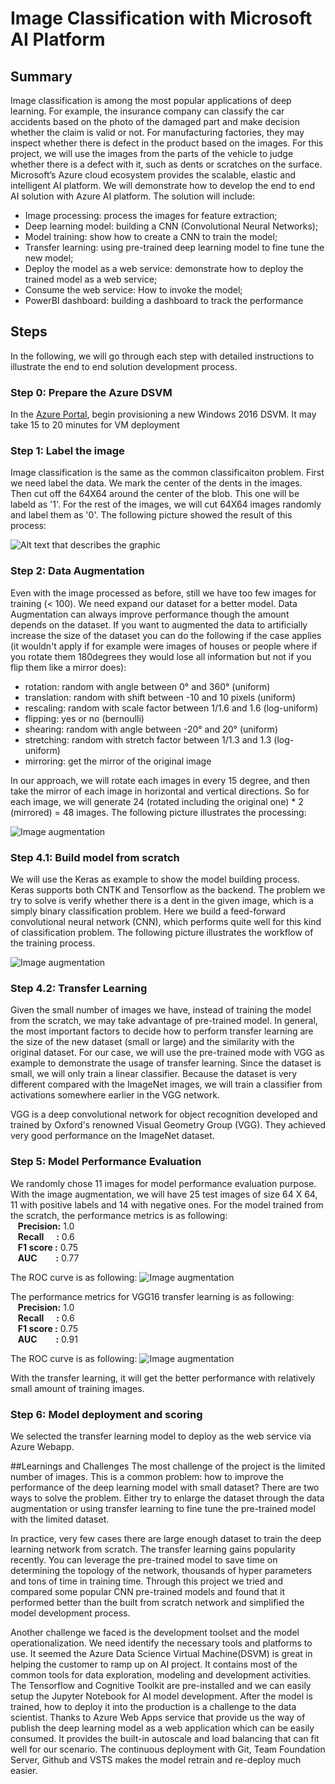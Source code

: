 # Image Classification with Microsoft AI Platform
## Summary
Image classification is among the most popular applications of deep learning. For example, the insurance company can classify the car accidents based on the photo of the damaged part and make decision whether the claim is valid or not. For manufacturing factories, they may inspect whether there is defect in the product based on the images. For this project, we will use the images from the parts of the vehicle to judge whether there is a defect with it, such as dents or scratches on the surface. Microsoft’s Azure cloud ecosystem provides the scalable, elastic and intelligent AI platform. We will demonstrate how to develop the end to end AI solution with Azure AI platform. The solution will include:

- Image processing: process the images for feature extraction;
- Deep learning model: building a CNN (Convolutional Neural Networks);
- Model training: show how to create a CNN to train the model;
- Transfer learning: using pre-trained deep learning model to fine tune the new model;
- Deploy the model as a web service: demonstrate how to deploy the trained model as a web service;
- Consume the web service: How to invoke the model;
- PowerBI dashboard: building a dashboard to track the performance 

## Steps
In the following, we will go through each step with detailed instructions to illustrate the end to end solution development process.
### Step 0: Prepare the Azure DSVM

In the [Azure Portal](https://ms.portal.azure.com), begin provisioning a new Windows 2016 DSVM.
It may take 15 to 20 minutes for VM deployment

### Step 1: Label the image
Image classification is the same as the common classificaiton problem. First we need label the data. We mark the center of the dents in the images. Then cut off the 64X64 around the center of the blob. This one will be labeld as '1'. For the rest of the images, we will cut 64X64 images randomly and label them as '0'. The following picture showed the result of this process:

<img src="picture_processing.jpg" alt="Alt text that describes the graphic" title="Image processing" />

### Step 2: Data Augmentation
Even with the image processed as before, still we have too few images for training (< 100). We need expand our dataset for a better model. Data Augmentation can always improve performance though the amount depends on the dataset. If you want to augmented the data to artificially increase the size of the dataset you can do the following if the case applies (it wouldn't apply if for example were images of houses or people where if you rotate them 180degrees they would lose all information but not if you flip them like a mirror does):

- rotation: random with angle between 0° and 360° (uniform)
- translation: random with shift between -10 and 10 pixels (uniform)
- rescaling: random with scale factor between 1/1.6 and 1.6 (log-uniform)
- flipping: yes or no (bernoulli)
- shearing: random with angle between -20° and 20° (uniform)
- stretching: random with stretch factor between 1/1.3 and 1.3 (log-uniform)
- mirroring: get the mirror of the original image

In our approach, we will rotate each images in every 15 degree, and then take the mirror of each image in horizontal and vertical directions. So for each image, we will generate 24 (rotated including the original one) * 2 (mirrored) = 48 images. The following picture illustrates the processing:

<img src="picture_augmentation.jpg" alt="Image augmentation" title="Image augmentation process" />

### Step 4.1: Build model from scratch
We will use the Keras as example to show the model building process. Keras supports both CNTK and Tensorflow as the backend.
The problem we try to solve is verify whether there is a dent in the given image, which is a simply binary classification problem. Here we build a feed-forward convolutional neural network (CNN), which performs quite well for this kind of classification problem. The following picture illustrates the workflow of the training process.

<img src="cnn_modeling.jpg" alt="Image augmentation" title="Image augmentation process" />

### Step 4.2: Transfer Learning
Given the small number of images we have, instead of training the model from the scratch, we may take advantage of pre-trained model. In general, the most important factors to decide how to perform transfer learning are the size of the new dataset (small or large) and the similarity with the original dataset. For our case, we will use the pre-trained mode with VGG as example to demonstrate the usage of transfer learning. Since the dataset is small, we will only train a linear classifier. Because the dataset is very different compared with the ImageNet images, we will train a classifier from activations somewhere earlier in the VGG network.  
 
VGG is a deep convolutional network for object recognition developed and trained by Oxford's renowned Visual Geometry Group (VGG). They achieved very good performance on the ImageNet dataset.

### Step 5: Model Performance Evaluation
We randomly chose 11 images for model performance evaluation purpose. With the image augmentation, we will have 25 test images of size 64 X 64, 11 with positive labels and 14 with negative ones.
For the model trained from the scratch, the performance metrics is as following:
<br />&nbsp;&nbsp;&nbsp;<b>Precision:</b>  1.0
<br />&nbsp;&nbsp;&nbsp;<b>Recall &nbsp;&nbsp;&nbsp;&nbsp;&nbsp;:</b> 0.6
<br />&nbsp;&nbsp;&nbsp;<b>F1 score :</b> 0.75
<br />&nbsp;&nbsp;&nbsp;<b>AUC &nbsp;&nbsp;&nbsp;&nbsp;&nbsp;&nbsp;&nbsp;&nbsp;:</b> 0.77

The ROC curve is as following:
<img src="roc_customize.jpg" alt="Image augmentation" title="ROC Curve" /> 

 The performance metrics for VGG16 transfer learning is as following:
<br />&nbsp;&nbsp;&nbsp;<b>Precision:</b>  1.0
<br />&nbsp;&nbsp;&nbsp;<b>Recall &nbsp;&nbsp;&nbsp;&nbsp;&nbsp;:</b> 0.6
<br />&nbsp;&nbsp;&nbsp;<b>F1 score :</b> 0.75
<br />&nbsp;&nbsp;&nbsp;<b>AUC &nbsp;&nbsp;&nbsp;&nbsp;&nbsp;&nbsp;&nbsp;&nbsp;:</b> 0.91

The ROC curve is as following:
<img src="roc_vgg16.jpg" alt="Image augmentation" title="ROC Curve" /> 

With the transfer learning, it will get the better performance with relatively small amount of training images.
### Step 6: Model deployment and scoring
We selected the transfer learning model to deploy as the web service via Azure Webapp. 

##Learnings and Challenges
The most challenge of the project is the limited number of images. This is a common problem: how to improve the performance of the deep learning model with small dataset? There are two ways to solve the problem. Either try to enlarge the dataset through the data augmentation or using transfer learning to fine tune the pre-trained model with the limited dataset.  

In practice, very few cases there are large enough dataset to train the deep learning network from scratch. The transfer learning gains popularity recently. You can leverage the pre-trained model to save time on determining the topology of the network, thousands of hyper parameters and tons of time in training time. Through this project we tried and compared some popular CNN pre-trained models and found that it performed better than the built from scratch network and simplified the model development process.

Another challenge we faced is the development toolset and the model operationalization. We need identify the necessary tools and platforms to use. It seemed the Azure Data Science Virtual Machine(DSVM) is great in helping the customer to ramp up on AI project. It contains most of the common tools for data exploration, modeling and development activities. The Tensorflow and Cognitive Toolkit are pre-installed and we can easily setup the Jupyter Notebook for AI model development. After the model is trained, how to deploy it into the production is a challenge to the data scientist. Thanks to Azure Web Apps service that provide us the way of publish the deep learning model as a web application which can be easily consumed. It provides the built-in autoscale and load balancing that can fit well for our scenario. The continuous deployment with Git, Team Foundation Server, Github and VSTS makes the model retrain and re-deploy much easier.    
